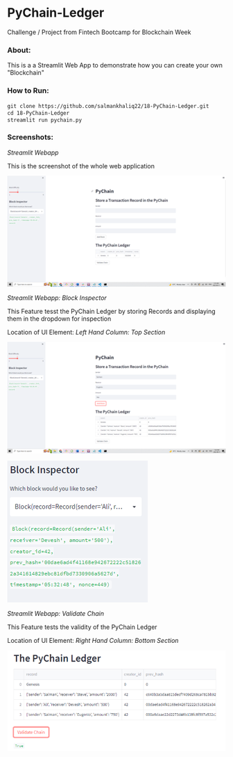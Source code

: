 # PyChain-Ledger
Challenge / Project from Fintech Bootcamp for Blockchain Week

### About:
This is a a Streamlit Web App to demonstrate how you can create your own "Blockchain" 

### How to Run:


```shell
git clone https://github.com/salmankhaliq22/18-PyChain-Ledger.git
cd 18-PyChain-Ledger
streamlit run pychain.py
```

### Screenshots:

*Streamlit Webapp*

This is the screenshot of the whole web application

![alt="Streamlit Webapp"](Main.PNG)


*Streamlit Webapp: Block Inspector*

This Feature tesst the PyChain Ledger by storing Records and displaying them in the dropdown for inspection

Location of UI Element: *Left Hand Column: Top Section*

![alt="Streamlit Webapp: Block Inspector"](chain.PNG)

![alt="Streamlit Webapp: Block Inspector"](block_inspector.PNG)


*Streamlit Webapp: Validate Chain*

This Feature tests the validity of the PyChain Ledger

Location of UI Element: *Right Hand Column: Bottom Section*

![alt="Streamlit Webapp: Validate Chain"](Validate_chain.PNG)
